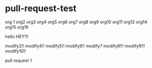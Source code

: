 # pull-request-test
org 1
org2
org3
org4
org5
org6
org7
org8
org9
org10
org11
org12
org14
org15
org16

hello
HEY!!!

modify2!!
modify4!!
modify5!!
modify6!!
modify7
modify8!!!
modify9!!!
modify10!!

pull request 1
